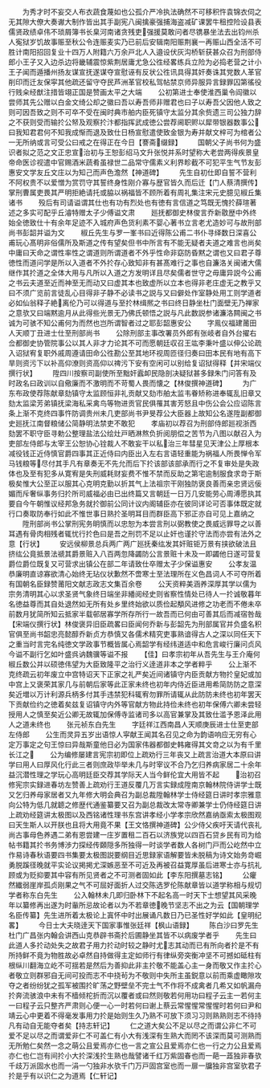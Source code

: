 <!-- { "loadSidebar": true } -->
　　为秀才时不妄交人布衣蔬食蔑如也公孤介严冷执法确然不可移积忤袁锦衣伺之无其隙大僚大奏谳大制作皆出其手副宪八闽擒豪强捕海盗减矿课罢牛租控险设县表儒贤政绩卓伟不琐屑簿书长臬河南诸贪残吏强援莫敢问者尽镌暴坐法去出钧州杀人寃狱岁饥故事赈至秋公令连赈麦实乃已前后安辑南阳赈荆襄一再赈山西全活不可胜计南阳招回复业十四万人附籍六万余戸北人入邉设伏灰沟桥斩获甚众召为刑部侍郎小王子又入边杀边将畿辅震惊紫荆居庸尤急公徃经畧练兵立险为必捣老营之计小王子闻而遁播州扬友谋宣抚遂谋夺宣慰诬有反状公徃讯具得其奸奏诛其党数人革官削印而迁友保寜其他疏还留守夺民芦洲革官校私驾帖禁京师异服异言録罪囚第徭役行贱籴经猷注措皆翊正国是赞画太平之大端
　　公初第进士奉使淮西巢令阎徽以尝师其先公赠以白金文绮公却之徽曰吾以寿吾师非赠君也曰子以寿吾父因他人致之则可因吾致之则不可卒不受在闽时典市舶内臣死镇守太监分其余赀遗三司公独力辞之不获则受而输扵公帑及观察扵汴都指挥武成徳公尝荐阃职赆以犀带银器数事公曰我知君君何不知我成惭而退及致仕日杨宣慰遣使致金银为寿并献文梓可为棺者公一无所纳或言可受公曰戒之在得正在今日【謇斋缀録】
　　国朝父子尚书何为盛识者拟之范之文正忠宣治初与王恕彭绍马文升张悦并系时望称大老尝两得疾景皇帝命医诊视遣中官赐酒米蔬肴虽禄世二品常守儒素义利界畛截不可犯平生气节友彭惠安文学友丘文庄以为知己而声色澹然【神道碑】
　　先生自初仕即自誓不营利不阿权贵不以爱憎为赏罚守其誓终身性刚介寡与歴官皆久而后迁【门人蔡清撰传】掌刑曹属吏畏其严明拒絶请托或脇以祸福皆不顾所着有周礼集注宋元史臆见椒丘集诸书
　　殁后有司请谥谓其仕也有功有烈处也有徳有言信道之笃既无愧扵薛瑄著述之多实可配乎丘濬特赠太子少傅谥文肃
　　廵抚都御史林俊言乔新敭歴中外终始全徳致仕十有余年足迹不入城府声色货利素不婴心著书立言老尤造妙可与故刑部尚书彭韶并谥为文
　　椒丘先生与罗一峯书曰近得陈公甫二书仆寻绎数日深喜公甫玩心髙明非俗儒所及斯道之传有望矣但书中所言有不能无疑者夫道之难言也尚矣中庸曰天命之谓性率性之谓道则所谓道者不外乎性命非窈防昏黙之谓也又曰君子尊徳性而道问学是所以入道者不外扵存心致知非有甚髙难行之事也自濂洛关闽诸大儒继作其扵道之全体大用与凡所以入道之方发明详且尽矣儒者世守之毋庸异説今公甫之书云夫道至近而神至无而动又曰虚其本也致虚所以立本也得非老庄虚无之教乎又曰不须广览前言徒乱心目得非子静不必读书之説与又曰僻处作室静处用工则学道者必如仙翁释子絶离伦乃可以得道与至扵林缉熈之书曰终日静坐杜门面壁无乃禅家之意欤又曰端黙逾月从此得些光景无乃佛氏顿悟之説与凡此数説参诸濂洛闗闽之书诚为可骇不知公甫何为而然也岂所谓智者过之耶彭韶惠安公
　　字鳯仪福建莆田人天顺丁丑进士仕至刑部尚书
　　公除刑部主事改署员外郎有张岐者自外台擢右佥都御史协管院事公以其人非才力论其不可而愿朝廷収召王竑李秉叶盛以伸公论疏入诏狱宥复职外戚周遵请田命公徃勘公至其地环视周匝径归奏曰田本民有地有高下旱则资污下以补高仰潦则资高仰以禆污下安有空闲可以别给复诏狱得释【并宋端仪撰行状】
　　陞四川按察司副使所至黜奸蠧卹民隐剖决疑狱甚多録朱门问答有及时政名曰政训以自儆廉而不激明而不苛蜀人畏而懐之【林俊撰神道碑】
　　为广东布政使荐陈献章劾镇守太监顾恒非礼贡献又劾市舶太监韦眷矫称进奉辄乱旧章又劾太监梁芳弟镇抚梁海私采禽鸟等物进贡官民俱罹其害芳怒且中伤公会公应诏陈言条上渐不克终四事忤防调贵州未几吏部尚书尹旻荐公大臣器上故知公名遂陞副都御史廵抚江南督粮储公简静明法禁吏不敢犯
　　孝庙初以荐召为刑部侍郎廵视浙西劾罢不职守臣寻勅公整理盐法公绘灶戸晒淋熬负折阅朋偿之苦节为八图以献召入为吏部左侍郎与太宰王公恕协心铨裁人不敢妄干以私治三年彗星见天津公上厚根本减役钱正近侍慎官爵四事其正近侍曰内臣出入左右言语轻重能为祸福人所畏惮令军马钱粮等尽付其手凡有章奏无不先允而后下扵该部该部承而行之不复审处是失政体也及至有犯多从寛宥是失刑威耗财妄费不惟不禁而反助之第宅逾制服食求竒于斯极矣惟大公至正以服其心克明克勤以折其气上法祖宗干刚独防褒良善而亲忠贤远佞媚而斥奢纵事务归扵所司威福必由已出终篇又言朝廷一日万几安能劳心周溥愿执其要自今午朝惟议经邦急务就扵御前公同计议内阁辅臣亦在彼同详论可否事体既定就行口奏取防奉行如此不惟世事日熟扵圣明耳目而群臣高下邪正亦自可见上嘉纳之
　　陞刑部尚书公掌刑宪务眀慎而以忠恕为本尝言刑以弼教使之畏威远罪导之以善耳遇有骨肉相残者辄忧行扵色曰是吾之刑罚不足以止奸也谨扵守法而亦尝有法外之意【行状】
　　安远侯柳景总兵两广两广廵抚秦纮发其奸赃钜万景有挟欲破法且挤纮公竟抵景法禠其爵景赃入八百两忽降蠲防公言景赃十未及一即蠲他日遂可营复爵位爵位既复又可营求出镇公在部二年请致仕卒赠太子少保谥惠安
　　公孝友温恭廉明直谅寡欲清心始终无玷仪状歉然不啻寒士至法理所在义色昌词人不可夺所着有国朝名臣録赞莆阳文献志政志文集百余卷
　　公天资粹美涵养深厚其学以儒为宗务清明其心以求圣贤气象终日端坐非繙阅经史则省察性情处已待人一扵诚敬暮年名徳益尊而其自处退然如无所有处乡里终始欲以质俭起頺风进修之功老而不倦未卒前数月犹简所知云抵家半载邨居寡学所存所行一故吾而已何由可善其后而减宿咎哉【宋端仪撰行状】林俊褒异旧臣疏畧曰臣闻何乔新与彭韶先为刑部属官并负盛名积官俱至尚书韶忠亮懿醇乔新贞方恭慎又各儒术精究吏事熟谙得古人之深以同任天下之重当时言完名纯徳文学政事节概皆属心焉韶学有经纬道适中和危言峻行廉问贞风今谥不副行乞如叶盛呉讷魏骥等谥不报
　　【佳】曰孝宗初年从吾先生与王介庵何椒丘数公并以硕徳伟望为大臣致隆平之治行义逹道非本之学者粹乎
　　公上渐不克终疏云初年废立中宫特诏天下正家之礼严矣近间诸镇守内臣贡献方物扵皇妃或加中宫上又褒荣其家几与前朝后家等此正家未终也初年内侍近臣进用希简防防之意深矣近増以万计利源兵柄多付其手违禁犯科辄宥勿罪所请辄从此防防未终也初年罢天下贡献俭约之徳着矣兹复诏镇守内外等官献方物此持俭未终也初年保傅六卿未尝轻授用人之慎至矣近公卿无故辄加保傅寺监诸司多以高官兼掌及其致仕滥予恩泽此用人之道未终也
　　张元祯东白先生
　　字廷祥江西南昌人天顺庚辰进士仕至吏部左侍郎
　　公生而灵异五岁出语惊人寜献王闻其名召见之命为韵语响应无穷有心定万事定之句王惊曰异哉斯童他日必为国家伟器都御史韩雍得其文竒之以为有千里长江之
　　公为编修屡建言宪宗初即位上疏劝行三年丧又上疏言治道大本原曰讲学曰用人曰厚风化行此三者则庶政毕举未几与时宰议不合乃乞归养病家居二十余年益沉潜性理之学玩心高明廷臣交荐其学际天人当今鲜伦宜大用皆不起
　　治初召修宪宗实録进春坊左赞善上疏劝行王道反覆几万言实録成陞南京翰林院侍讲学士既又乞归养母家居者又九年修大明会典召为副总裁陞翰林学士侍经筵日讲时孝宗雅意向公特为低几就聼之修歴代通鉴纂要又召为副总裁改太常寺卿兼学士仍侍经筵日讲上疏劝经筵讲太极图以及西铭诸性理书东宫讲孝经小学孝宗欣然嘉纳亟索太极图观曰天生斯人以开朕也且将大用竟不果【王文恪撰神道碑】公少侍父疾吁天请代丧礼尚古事母色养遇二弟有恩尝建一庄岁置租二百石以济族党以四百石贷乡民有司为给帖书籍其扵书务博渉力探经传頥隠多所独得一时谈学者数人各树门戸而公屹然中立作易诗春秋语要四书集要太极图説要纲目近思録家语解要皆未脱稿为诗文始务竒崛勇脱蹊径晚就平实论议掲掲尤深嫉恶至不可近及再被召益寛厚虽后进寒士亦与抗礼顾或为贬抑要其中容有所见贤者之不可测者固如此【李东阳撰墓志铭】
　　公癯然纎弱崖岸孤贞刚果之气不可屈好面折人过交陈选罗伦陈献章皆以道学称相与规切学者称东白先生
　　公入翰林未几即归卧林下不起名高一时天下士想望其风采晚年以纂修再出遂为时軰所忌故论者以为不若章徳晚节坚志不出之为云【国朝理学名臣传纂】先生进所着太极论上寘怀中时出展诵凡数日乃已圣性好学如此【皇明纪畧】
　　今日士大夫晓逹天下国家事惟张廷祥【枫山语録】
　　陈白沙曰罗先生杜门广昌张内翰会讲西山克恭辟书斋扵后圃静坐其皆不以病废学者乎
　　先生曰此道人多扵动处失之故君子用力扵动时较之静时尤志其动而已有所向者扵是不有所持鲜不竟为物胜故必卓然自持做得主定如师行有律纵旁突衡冲坚不可撼如砥柱有根纵川翻海立屹不可揺若是然后为善抑此非主扵敬不能盖心主一身而敬又作主扵心者敬立则群邪自无间可投而志不中挠茍为不敬则中失所主虽鋭意以前而乘虚瞰隙攻夺之者纷纷犹之孤军被围扵旷荡之野壁垒不完士气不作将不成禽者几希又如帆漏舟扵奔流骇浪中未有不樯倾柁折而沉以覆者或曰然则敬若何用功曰程子云主一若何主一曰程子云只整齐严肃则心便一心一时若何曰谢上蔡云常惺惺常惺惺时若何曰尹和靖云心中更着不得毫发事用力扵是始则生久乃熟不可放下须习习则熟熟则志不待持凡有动自无能夺者矣【持志轩记】
　　仁之道大矣公不足以尽之而谓公非仁不可爱不足以尽之而谓爱非仁不可盖仁有小大有浅深有生熟大而罔不该深而莫可测熟而无所勉仁矣然一念之萌公且爱焉亦仁也一言之宣公且爱焉亦仁也一行之力公且爱焉亦仁也仁岂有间扵小大扵深浅扵生熟也哉譬诸千红万紫固春也而一葩一蕋独非春欤千歧万派固水也而一涓一勺独非水欤千门万戸固宫室也而一扉一牖独非宫室欤君子扵是乎有以识仁之为道焉【仁轩记】
